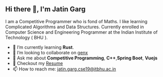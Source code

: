 ## Hi there 👋, I'm Jatin Garg


I am a Competitive Programmer who is fond of Maths. I like learning Complicated Algorithms and Data Structures. Currently enrolled in Computer Science and Engineering Programmer at the Indian Institute of Technology ( BHU ). 


- 🌱 I’m currently learning **Rust**.
- 👯 I’m looking to collaborate on [genx](https://crates.io/crates/genx) 
- 💬 Ask me about **Competitive Programming**, **C++**,**Spring Boot**, **Vuejs**
- :page_facing_up: Checkout my [Resume](https://drive.google.com/file/d/1QK3c854oLeZw7LXNRNe2cLdVfyZQDHqw/view?usp=sharing)
- 📫 How to reach me: [jatin.garg.cse19@itbhu.ac.in](mailto:jatin.garg.cse19@itbhu.ac.in)
